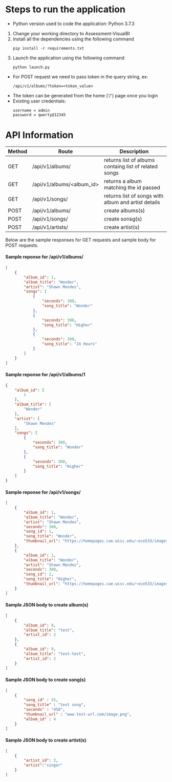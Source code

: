 # Steps to run the application
* Python version used to code the application: Python 3.7.3
1. Change your working directory to Assessment-VisualBI
2. Install all the dependencies using the following command
    ```code
    pip install -r requirements.txt
    ```
3. Launch the application using the following command
    ```code
    python launch.py
    ```
* For POST request we need to pass token in the query string, ex:
    ```url
    /api/v1/albums/?token=<token_value>
    ```
* The token can be generated from the home ('/') page once you login
* Existing user credentials:
    ```
    username = admin
    password = qwerty@12345
    ```
# API Information
| Method | Route | Description |
| ------ | ------ | ------ |
| GET | /api/v1/albums/ | returns list of albums containg list of related songs |
| GET | /api/v1/albums/<album_id> | returns a album matching the id passed |
| GET | /api/v1/songs/ | returns list of songs with album and artist details |
| POST | /api/v1/albums/ | create albums(s) |
| POST | /api/v1/songs/ | create sonsg(s) |
| POST | /api/v1/artists/ | create artist(s) |
Below are the sample responses for GET requests and sample body for POST requests.
#### Sample reponse for /api/v1/albums/
```json
[
    {
        "album_id": 1,
        "album_title": "Wonder",
        "artist": "Shawn Mendes",
        "songs": [
            {
                "seconds": 300,
                "song_title": "Wonder"
            },
            {
                "seconds": 300,
                "song_title": "Higher"
            },
            {
                "seconds": 300,
                "song_title": "24 Hours"
            }
        ]
    }
]
```
#### Sample reponse for /api/v1/albums/1
```json
{
    "album_id": [
        1
    ],
    "album_title": [
        "Wonder"
    ],
    "artist": [
        "Shawn Mendes"
    ],
    "songs": [
        {
            "seconds": 300,
            "song_title": "Wonder"
        },
        {
            "seconds": 300,
            "song_title": "Higher"
        }
    ]
}
```
#### Sample reponse for /api/v1/songs/
```json
[
    {
        "album_id": 1,
        "album_title": "Wonder",
        "artist": "Shawn Mendes",
        "seconds": 300,
        "song_id": 1,
        "song_title": "Wonder",
        "thumbnail_url": "https://homepages.cae.wisc.edu/~ece533/images/tulips.png"
    },
    {
        "album_id": 1,
        "album_title": "Wonder",
        "artist": "Shawn Mendes",
        "seconds": 300,
        "song_id": 2,
        "song_title": "Higher",
        "thumbnail_url": "https://homepages.cae.wisc.edu/~ece533/images/tulips.png"
    }
]
```
#### Sample JSON body to create album(s)
```json
[
    {
        "album_id": 8,
        "album_title": "test",
        "artist_id": 2
    },
    {
        "album_id": 9,
        "album_title": "test-test",
        "artist_id": 2
    }
]
```
#### Sample JSON body to create song(s)
```json
[
    {
        "song_id" : 55,
        "song_title" : "test song",
        "seconds" : "450",
        "thumbnail_url" : "www.test-url.com/image.png",
        "album_id" : 4
    }
]
```
#### Sample JSON body to create artist(s)
```json
[
    {
        "artist_id": 3,
        "artist":"singer"
    }
]
```